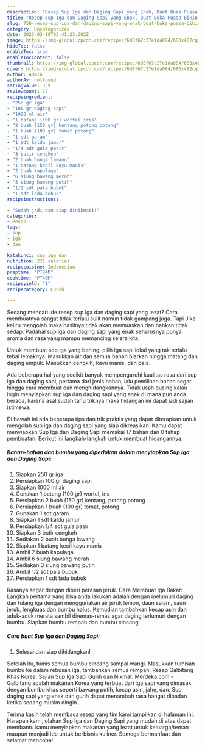 ```yaml
---
description: "Resep Sup Iga dan Daging Sapi yang Enak, Buat Buka Puasa Bikin Ngiler"
title: "Resep Sup Iga dan Daging Sapi yang Enak, Buat Buka Puasa Bikin Ngiler"
slug: 750-resep-sup-iga-dan-daging-sapi-yang-enak-buat-buka-puasa-bikin-ngiler
category: Uncategorized
date: 2023-03-18T05:41:23.602Z
image: https://img-global.cpcdn.com/recipes/6d0f67c27e1da084/680x482cq70/sup-iga-dan-daging-sapi-foto-resep-utama.jpg
hideToc: false
enableToc: true
enableTocContent: false
thumbnail: https://img-global.cpcdn.com/recipes/6d0f67c27e1da084/680x482cq70/sup-iga-dan-daging-sapi-foto-resep-utama.jpg
cover: https://img-global.cpcdn.com/recipes/6d0f67c27e1da084/680x482cq70/sup-iga-dan-daging-sapi-foto-resep-utama.jpg
author: Admin
authorAv: notfound
ratingvalue: 3.9
reviewcount: 17
recipeingredient:
- "250 gr iga"
- "100 gr daging sapi"
- "1000 ml air"
- "1 batang (100 gr) wortel iris"
- "2 buah (150 gr) kentang potong potong"
- "1 buah (100 gr) tomat potong"
- "1 sdt garam"
- "1 sdt kaldu jamur"
- "1/4 sdt gula pasir"
- "3 butir cengkeh"
- "2 buah bunga lawang"
- "1 batang kecil kayu manis"
- "2 buah kapulaga"
- "6 siung bawang merah"
- "3 siung bawang putih"
- "1/2 sdt pala bubuk"
- "1 sdt lada bubuk"
recipeinstructions:

- "Sudah jadi dan siap dinikmati!"
categories:
- Resep
tags:
- sup
- iga
- dan

katakunci: sup iga dan 
nutrition: 221 calories
recipecuisine: Indonesian
preptime: "PT24M"
cooktime: "PT40M"
recipeyield: "1"
recipecategory: Lunch

---
```



Sedang mencari ide resep sup iga dan daging sapi yang lezat? Cara membuatnya sangat tidak terlalu sulit namun tidak gampang juga. Tapi Jika keliru mengolah maka hasilnya tidak akan memuaskan dan bahkan tidak sedap. Padahal sup iga dan daging sapi yang enak seharusnya punya aroma dan rasa yang mampu memancing selera kita.


Untuk membuat sop iga yang bening, pilih iga sapi lokal yang tak terlalu tebal lemaknya. Masukkan air dan semua bahan biarkan hingga matang dan daging empuk. Masukkan cengkih, kayu manis, dan pala.

Ada beberapa hal yang sedikit banyak mempengaruhi kualitas rasa dari sup iga dan daging sapi, pertama dari jenis bahan, lalu pemilihan bahan segar hingga cara membuat dan menghidangkannya. Tidak usah pusing kalau ingin menyiapkan sup iga dan daging sapi yang enak di mana pun anda berada, karena asal sudah tahu triknya maka hidangan ini dapat jadi sajian istimewa.


Di bawah ini ada beberapa tips dan trik praktis yang dapat diterapkan untuk mengolah sup iga dan daging sapi yang siap dikreasikan. Kamu dapat menyiapkan Sup Iga dan Daging Sapi memakai 17 bahan dan 0 tahap pembuatan. Berikut ini langkah-langkah untuk membuat hidangannya.

<!--inarticleads1-->

##### Bahan-bahan dan bumbu yang diperlukan dalam menyiapkan Sup Iga dan Daging Sapi:

1. Siapkan 250 gr iga
1. Persiapkan 100 gr daging sapi
1. Siapkan 1000 ml air
1. Gunakan 1 batang (100 gr) wortel, iris
1. Persiapkan 2 buah (150 gr) kentang, potong potong
1. Persiapkan 1 buah (100 gr) tomat, potong
1. Gunakan 1 sdt garam
1. Siapkan 1 sdt kaldu jamur
1. Persiapkan 1/4 sdt gula pasir
1. Siapkan 3 butir cengkeh
1. Sediakan 2 buah bunga lawang
1. Siapkan 1 batang kecil kayu manis
1. Ambil 2 buah kapulaga
1. Ambil 6 siung bawang merah
1. Sediakan 3 siung bawang putih
1. Ambil 1/2 sdt pala bubuk
1. Persiapkan 1 sdt lada bubuk


Rasanya segar dengan diberi perasan jeruk. Cara Membuat Iga Bakar: Langkah pertama yang bisa anda lakukan adalah dengan melumuri daging dan tulang iga dengan menggunakan air jeruk lemon, daun salam, saun jeruk, lengkuas dan bumbu halus. Kemudian tambahkan kecap asin dan aduk-aduk merata sambil diremas-remas agar daging terlumuri dengan bumbu. Siapkan bumbu rempah dan bumbu cincang. 

<!--inarticleads2-->

##### Cara buat Sup Iga dan Daging Sapi:


1. Selesai dan siap dihidangkan!

Setelah itu, tumis semua bumbu cincang sampai wangi. Masukkan tumisan bumbu ke dalam rebusan iga, tambahkan semua rempah. Resep Galbitang Khas Korea, Sajian Sup Iga Sapi Gurih dan Nikmat. Merdeka.com - Galbitang adalah makanan Korea yang terbuat dari iga sapi yang dimasak dengan bumbu khas seperti bawang putih, kecap asin, jahe, dan. Sup daging sapi yang enak dan gurih dapat menambah rasa hangat dibadan ketika sedang musim dingin.. 

Terima kasih telah membaca resep yang tim kami tampilkan di halaman ini. Harapan kami, olahan Sup Iga dan Daging Sapi yang mudah di atas dapat membantu kamu menyiapkan makanan yang lezat untuk keluarga/teman maupun menjadi ide untuk berbisnis kuliner. Semoga bermanfaat dan selamat mencoba!
